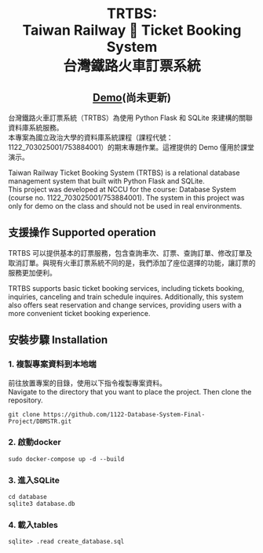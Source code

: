 <h1 align="center">TRTBS:<br>Taiwan Railway 🚃 Ticket Booking System<br>台灣鐵路火車訂票系統</h1>

<h2 align="center"><a href="https://" align="center">Demo</a>(尚未更新)</h2>

台灣鐵路火車訂票系統（TRTBS）為使用 Python Flask 和 SQLite 來建構的關聯資料庫系統服務。<br>本專案為國立政治大學的資料庫系統課程（課程代號：1122_703025001/753884001）的期末專題作業。這裡提供的 Demo 僅用於課堂演示。

Taiwan Railway Ticket Booking System (TRTBS) is a relational database management system that built with Python Flask and SQLite.<br>
This project was developed at NCCU for the course: Database System (course no. 1122_703025001/753884001). The system in this project was only for demo on the class and should not be used in real environments.


## 支援操作 Supported operation

TRTBS 可以提供基本的訂票服務，包含查詢車次、訂票、查詢訂單、修改訂單及取消訂單。與現有火車訂票系統不同的是，我們添加了座位選擇的功能，讓訂票的服務更加便利。

TRTBS supports basic ticket booking services, including tickets booking, inquiries, canceling and train schedule inquires. Additionally, this system also offers seat reservation and change services, providing users with a more convenient ticket booking experience.


## 安裝步驟 Installation

### 1. 複製專案資料到本地端

前往放置專案的目錄，使用以下指令複製專案資料。<br>Navigate to the directory that you want to place the project. Then clone the repository. 

```
git clone https://github.com/1122-Database-System-Final-Project/DBMSTR.git
```

### 2. 啟動docker

```
sudo docker-compose up -d --build
```

### 3. 進入SQLite

```
cd database
sqlite3 database.db
```

### 4. 載入tables

```
sqlite> .read create_database.sql
```